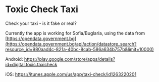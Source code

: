 Toxic Check Taxi
=====================

Check your taxi - is it fake or real?

Currently the app is working for Sofia/Buglaria, using the data from [https://opendata.government.bg](https://opendata.government.bg/api/action/datastore_search?resource_id=980aad4c-821a-40bc-8cab-586a634b757b&limit=10000)


Android: https://play.google.com/store/apps/details?id=digital.toxic.taxicheck

iOS: https://itunes.apple.com/us/app/taxi-check/id1263220201

